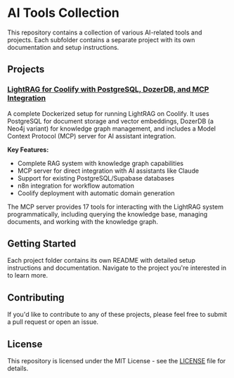 # AI Tools Collection

This repository contains a collection of various AI-related tools and projects. Each subfolder contains a separate project with its own documentation and setup instructions.

## Projects

### [LightRAG for Coolify with PostgreSQL, DozerDB, and MCP Integration](./lightrag-coolify-mcp)

A complete Dockerized setup for running LightRAG on Coolify. It uses PostgreSQL for document storage and vector embeddings, DozerDB (a Neo4j variant) for knowledge graph management, and includes a Model Context Protocol (MCP) server for AI assistant integration.

**Key Features:**
- Complete RAG system with knowledge graph capabilities
- MCP server for direct integration with AI assistants like Claude
- Support for existing PostgreSQL/Supabase databases
- n8n integration for workflow automation
- Coolify deployment with automatic domain generation

The MCP server provides 17 tools for interacting with the LightRAG system programmatically, including querying the knowledge base, managing documents, and working with the knowledge graph.

## Getting Started

Each project folder contains its own README with detailed setup instructions and documentation. Navigate to the project you're interested in to learn more.

## Contributing

If you'd like to contribute to any of these projects, please feel free to submit a pull request or open an issue.

## License

This repository is licensed under the MIT License - see the [LICENSE](LICENSE) file for details.
